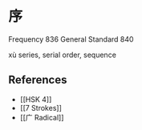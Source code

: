 # 序
Frequency 836
General Standard 840

xù
series, serial order, sequence

## References
- [[HSK 4]]
- [[7 Strokes]]
- [[广 Radical]]